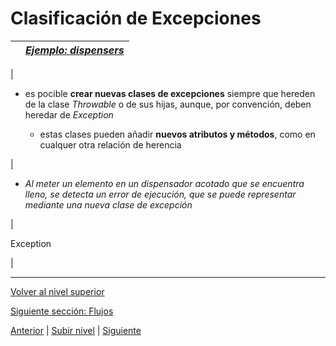 # Clasificación de Excepciones







|  | [*Ejemplo: dispensers*](https://github.com/USantaTecla-tech-java/src/tree/main/src/main/java/es/usantatecla/aX_dispensers/a7_exceptions) |
| --- | --- |
| 
* es pocible **crear nuevas clases de excepciones** siempre que hereden de la clase *Throwable* o de sus hijas, aunque, por convención, deben heredar de *Exception*


	+ estas clases pueden añadir **nuevos atributos y métodos**, como en cualquer otra relación de herencia



 | 
* *Al meter un elemento en un dispensador acotado que se encuentra lleno, se detecta un error de ejecución, que se puede representar mediante una nueva clase de excepción*


 | 

Exception

 |


---

[Volver al nivel superior](../README.md)

[Siguiente sección: Flujos](../u6streams/README.md)


[Anterior](../u4polymorphicExceptions/README.md) | [Subir nivel](../README.md) | [Siguiente](../u6streams/README.md)

